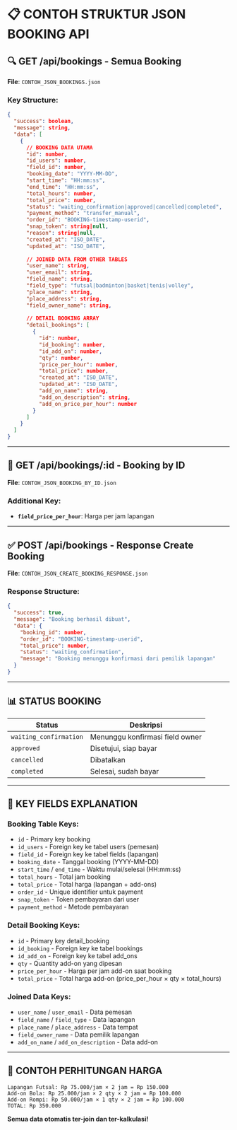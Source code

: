 # 📋 CONTOH STRUKTUR JSON BOOKING API

## 🔍 **GET /api/bookings** - Semua Booking

**File**: `CONTOH_JSON_BOOKINGS.json`

### Key Structure:
```json
{
  "success": boolean,
  "message": string,
  "data": [
    {
      // BOOKING DATA UTAMA
      "id": number,
      "id_users": number,
      "field_id": number,
      "booking_date": "YYYY-MM-DD",
      "start_time": "HH:mm:ss",
      "end_time": "HH:mm:ss", 
      "total_hours": number,
      "total_price": number,
      "status": "waiting_confirmation|approved|cancelled|completed",
      "payment_method": "transfer_manual",
      "order_id": "BOOKING-timestamp-userid",
      "snap_token": string|null,
      "reason": string|null,
      "created_at": "ISO_DATE",
      "updated_at": "ISO_DATE",
      
      // JOINED DATA FROM OTHER TABLES
      "user_name": string,
      "user_email": string,
      "field_name": string,
      "field_type": "futsal|badminton|basket|tenis|volley",
      "place_name": string,
      "place_address": string,
      "field_owner_name": string,
      
      // DETAIL BOOKING ARRAY
      "detail_bookings": [
        {
          "id": number,
          "id_booking": number,
          "id_add_on": number,
          "qty": number,
          "price_per_hour": number,
          "total_price": number,
          "created_at": "ISO_DATE",
          "updated_at": "ISO_DATE",
          "add_on_name": string,
          "add_on_description": string,
          "add_on_price_per_hour": number
        }
      ]
    }
  ]
}
```

---

## 🎯 **GET /api/bookings/:id** - Booking by ID

**File**: `CONTOH_JSON_BOOKING_BY_ID.json`

### Additional Key:
- **`field_price_per_hour`**: Harga per jam lapangan

---

## ✅ **POST /api/bookings** - Response Create Booking

**File**: `CONTOH_JSON_CREATE_BOOKING_RESPONSE.json`

### Response Structure:
```json
{
  "success": true,
  "message": "Booking berhasil dibuat",
  "data": {
    "booking_id": number,
    "order_id": "BOOKING-timestamp-userid",
    "total_price": number,
    "status": "waiting_confirmation",
    "message": "Booking menunggu konfirmasi dari pemilik lapangan"
  }
}
```

---

## 📊 **STATUS BOOKING**

| Status | Deskripsi |
|--------|-----------|
| `waiting_confirmation` | Menunggu konfirmasi field owner |
| `approved` | Disetujui, siap bayar |
| `cancelled` | Dibatalkan |
| `completed` | Selesai, sudah bayar |

---

## 🔑 **KEY FIELDS EXPLANATION**

### **Booking Table Keys:**
- `id` - Primary key booking
- `id_users` - Foreign key ke tabel users (pemesan)
- `field_id` - Foreign key ke tabel fields (lapangan)
- `booking_date` - Tanggal booking (YYYY-MM-DD)
- `start_time` / `end_time` - Waktu mulai/selesai (HH:mm:ss)
- `total_hours` - Total jam booking
- `total_price` - Total harga (lapangan + add-ons)
- `order_id` - Unique identifier untuk payment
- `snap_token` - Token pembayaran dari user
- `payment_method` - Metode pembayaran

### **Detail Booking Keys:**
- `id` - Primary key detail_booking
- `id_booking` - Foreign key ke tabel bookings
- `id_add_on` - Foreign key ke tabel add_ons
- `qty` - Quantity add-on yang dipesan
- `price_per_hour` - Harga per jam add-on saat booking
- `total_price` - Total harga add-on (price_per_hour × qty × total_hours)

### **Joined Data Keys:**
- `user_name` / `user_email` - Data pemesan
- `field_name` / `field_type` - Data lapangan
- `place_name` / `place_address` - Data tempat
- `field_owner_name` - Data pemilik lapangan
- `add_on_name` / `add_on_description` - Data add-on

---

## 🎯 **CONTOH PERHITUNGAN HARGA**

```
Lapangan Futsal: Rp 75.000/jam × 2 jam = Rp 150.000
Add-on Bola: Rp 25.000/jam × 2 qty × 2 jam = Rp 100.000  
Add-on Rompi: Rp 50.000/jam × 1 qty × 2 jam = Rp 100.000
TOTAL: Rp 350.000
```

**Semua data otomatis ter-join dan ter-kalkulasi!**